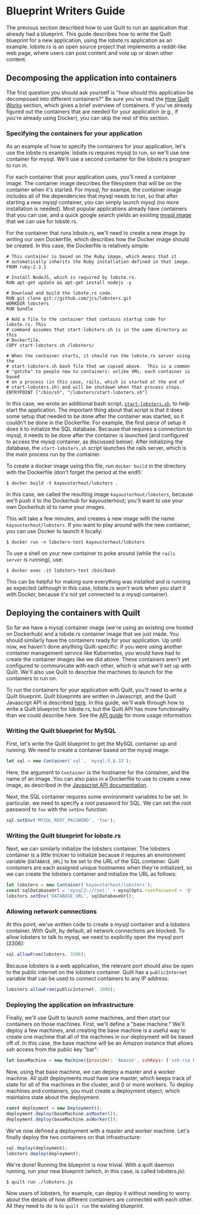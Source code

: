 # Blueprint Writers Guide

The previous section described how to use Quilt to run an application that
already had a blueprint. This guide describes how to write the Quilt
blueprint for a new application, using the lobste.rs application as an example.
lobste.rs is an open source project that implements a reddit-like web page,
where users can post content and vote up or down other content.

## Decomposing the application into containers

The first question you should ask yourself is "how should this application be
decomposed into different containers?"  Be sure you've read the [How Quilt
Works](#how-quilt-works) section, which gives a brief overview of containers.
If you've already figured out the containers that are needed for your
application (e.g., if you're already using Docker), you can skip the rest of
this section.

### Specifying the containers for your application

As an example of how to specify the containers for your application, let's use
the lobste.rs example.  lobste.rs requires mysql to run, so we'll use one
container for mysql.  We'll use a second container for the lobste.rs program to
run in.

For each container that your application uses, you'll need a container image.
The container image describes the filesystem that will be on the container when
it's started.  For mysql, for exampe, the container image includes all of the
dependencies that mysql needs to run, so that after starting a new mysql
container, you can simply launch mysql (no more installation is needed).  Most
popular applications already have containers that you can use, and a quick
google search yields an existing [mysql image](https://hub.docker.com/_/mysql/)
that we can use for lobste.rs.

For the container that runs lobste.rs, we'll need to create a new image by
writing our own Dockerfile, which describes how the Docker image should be
created.  In this case, the Dockerfile is relatively simple:

```docker
# This container is based on the Ruby image, which means that it
# automatically inherits the Ruby installation defined in that image.
FROM ruby:2.3.1

# Install NodeJS, which is required by lobste.rs.
RUN apt-get update && apt-get install nodejs -y

# Download and build the lobste.rs code.
RUN git clone git://github.com/jcs/lobsters.git
WORKDIR lobsters
RUN bundle

# Add a file to the container that contains startup code for lobste.rs. This
# command assumes that start-lobsters.sh is in the same directory as this
# Dockerfile.
COPY start-lobsters.sh /lobsters/

# When the container starts, it should run the lobste.rs server using the
# start-lobsters.sh bash file that we copied above.  This is a common
# "gotcha" to people new to containers: unlike VMs, each container is based
# on a process (in this case, rails, which is started at the end of
# start-lobsters.sh) and will be shutdown when that process stops.
ENTRYPOINT ["/bin/sh", "/lobsters/start-lobsters.sh"]
```

In this case, we wrote an additional bash script, [`start-lobsters.sh`](), to
help start the application.  The important thing about that script is that it
does some setup that needed to be done after the container was started, so it
couldn't be done in the Dockerfile.  For example, the first piece of setup it
does it to initialize the SQL database.  Because that requires a connection to
mysql, it needs to be done after the container is launched (and configured to
access the mysql container, as discussed below).  After initializing the
database, the `start-lobsters.sh` script launches the rails server, which is the
main process run by the container.

To create a docker image using this file, run `docker build` in the directory
with the Dockerfile (don't forget the period at the end!):

```console
$ docker build -t kayousterhout/lobsters .
```
    
In this case, we called the resulting image `kayousterhout/lobsters`, because
we'll push it to the Dockerhub for kayousterhout; you'll want to use your own
Dockerhub id to name your images.

This will take a few minutes, and creates a new image with the name
`kayousterhout/lobsters`.  If you want to play around with the new container,
you can use Docker to launch it locally:

```console
$ docker run -n lobsters-test kayousterhout/lobsters
```
    
To use a shell on your new container to poke around (while the `rails server` is
running), use:

```console
$ docker exec -it lobsters-test /bin/bash
```
    
This can be helpful for making sure everything was installed and is running as
expected (although in this case, lobste.rs won't work when you start it with
Docker, because it's not yet connected to a mysql container).

## Deploying the containers with Quilt

So far we have a mysql container image (we're using an existing one hosted on
Dockerhub) and a lobste.rs container image that we just made.  You should
similarly have the containers ready for your application.  Up until now, we
haven't done anything Quilt-specific: if you were using another container
management service like Kubernetes, you would have had to create the container
images like we did above.  These containers aren't yet configured to communicate
with each other, which is what we'll set up with Quilt.  We'll also use Quilt to
descrbie the machines to launch for the containers to run on.

To run the containers for your application with Quilt, you'll need to write a
Quilt blueprint.  Quilt blueprints are written in Javascript, and the Quilt
Javascript API
is described [here](http://docs.quilt.io/#quilt-js-api-documentation).  In this
guide, we'll walk through how to write a Quilt blueprint for lobste.rs, but the
Quilt API has more functionality than we could describe here.  See the [API
guide](http://docs.quilt.io/#quilt-js-api-documentation) for more usage
information.

### Writing the Quilt blueprint for MySQL

First, let's write the Quilt blueprint to get the MySQL container up and running.  We
need to create a container based on the mysql image:

```javascript
let sql = new Container('sql', 'mysql:5.6.32');
```
    
Here, the argument to `Container` is the hostname for the container, and the
name of an image.  You can also pass in a Dockerfile to use to create a new
image, as described in the [Javascript API
documentation](http://docs.quilt.io/#quilt-js-api-documentation).

Next, the SQL container requires some environment variables to be set.  In
particular, we need to specify a root password for SQL.  We can set the root
password to `foo` with the `setEnv` function:

```javascript
sql.setEnv('MYSQL_ROOT_PASSWORD', 'foo');
```

### Writing the Quilt blueprint for lobste.rs

Next, we can similarly initialize the lobsters container.  The lobsters container is
a little trickier to initialize because it requires an environment variable
(`DATABASE_URL`) to be set to the URL of the SQL container.  Quilt containers
are each assigned unique hostnames when they're initialized, so we can create
the lobsters container and initialize the URL as follows:

```javascript
let lobsters = new Container('kayousterhout/lobsters');
const sqlDatabaseUrl = 'mysql2://root:' + mysqlOpts.rootPassword + '@' + sqlContainer.getHostname() + ':3306/lobsters';
lobsters.setEnv('DATABASE_URL', sqlDatabaseUrl);
```

### Allowing network connections
    
At this point, we've written code to create a mysql container and a lobsters
container.  With Quilt, by default, all network connections are blocked.  To allow
lobsters to talk to mysql, we need to explicitly open the mysql port (3306):

```javascript
sql.allowFrom(lobsters, 3306);
```
    
Because lobsters is a web application, the relevant port should also be open to
the public internet on the lobsters container.  Quilt has a `publicInternet`
variable that can be used to connect containers to any IP address:

```javascript
lobsters.allowFrom(publicInternet, 3000);
```
    
### Deploying the application on infrastructure

Finally, we'll use Quilt to launch some machines, and then start our containers on
those machines.  First, we'll define a "base machine."  We'll deploy a few
machines, and creating the base machine is a useful way to create one machine
that all of the machines in our deployment will be based off of.  In this case,
the base machine will be an Amazon instance that allows ssh access from the
public key "bar":

```javascript
let baseMachine = new Machine({provider: 'Amazon', sshKeys: ['ssh-rsa bar']});
```
    
Now, using that base machine, we can deploy a master and a worker machine.  All
quilt deployments must have one master, which keeps track of state for all of
the machines in the cluster, and 0 or more workers.  To deploy machines and
containers, you must create a deployment object, which maintains state about the
deployment.

```javascript
const deployment = new Deployment();
deployment.deploy(baseMachine.asMaster());
deployment.deploy(baseMachine.asWorker());
```

We've now defined a deployment with a master and worker machine.  Let's finally
deploy the two containers on that infrastructure:

```javascript
sql.deploy(deployment);
lobsters.deploy(deployment);
```
    
We're done!  Running the blueprint is now trivial.  With a quilt daemon running, run
your new blueprint (which, in this case, is called lobsters.js):

```console
$ quilt run ./lobsters.js
```
    
Now users of lobsters, for example, can deploy it without needing to worry about
the details of how different containers are connected with each other.  All they
need to do is to `quilt run` the existing blueprint.
